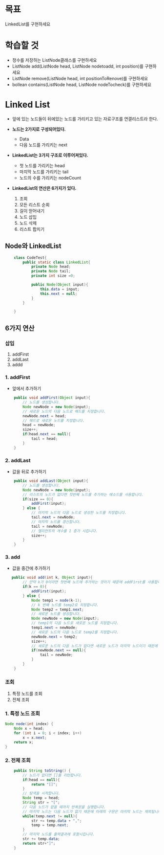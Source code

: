 # 목표 
LinkedList를 구현하세요 
# 학습할 것
- 정수를 저장하는 ListNode클래스를 구현하세요
- ListNode add(ListNode head, ListNode nodetoadd, int position)를 구현하세요
- ListNode remove(ListNode head, int positionToRenove)를 구현하세요 
- bollean contains(ListNode head, ListNode nodeTocheck)를 구현하세요


# Linked List
- 앞에 있는 노드들이 뒤에았는 노드를 가리키고 있는 자료구조를 연결리스트라 한다. 
- <strong>노드는 2가지로 구성되어있다.</strong> 
    - Data
    - 다음 노드를 가리키는 next

- <strong>LinkedList는 3가지 구조로 이루어져있다.</strong> 
    - 첫 노드를 가리키는 head
    - 마지막 노드를 가리키는 tail
    - 노드의 수를 가리키는 nodeCount 

- <strong>LinkedList의 연산은 6가지가 있다.</strong>
    1. 조회 
    2. 모든 리스트 순회
    3. 길이 얻어내기
    4. 노드 삽입
    5. 노드 삭제 
    6. 리스트 합치기 


## Node와 LinkedList
~~~java
    class CodeTest{
        public static class LinkedList{
            private Node head;
            private Node tail;
            private int size =0;

            public Node(Object input){
                this.data = input;
                this.next = null;
            }
        }

    }
~~~
## 6가지 연산
###  <strong>삽입 </strong>
1. addFirst
2. addLast
3. addd 

###  1. addFirst 
- 앞에서 추가하기
~~~java
    public void addFirst(Object input){
        // 노드를 생성합니다.
        Node newNode = new Node(input);
        // 새로운 노드의 다음 노드로 해드를 지정합니다.
        newNode.next = head;
        // 헤드로 새로운 노드를 지정합니다.
        head = newNode;
        size++;
        if(head.next == null){
            tail = head;
        }
    }
~~~

### 2. addLast
- 값을 뒤로 추가하기
~~~java
    public void addLast(Object input){
        // 노드를 생성합니다.
        Node newNode = new Node(input);
        // 리스트의 노드가 없다면 첫번째 노드를 추가하는 메소드를 사용합니다.
        if(size == 0){
            addFirst(input);
        } else {
            // 마지막 노드의 다음 노드로 생성한 노드를 지정합니다.
            tail.next = newNode;
            // 마지막 노드를 갱신합니다.
            tail = newNode;
            // 엘리먼트의 개수를 1 증가 시킵니다.
            size++;
        }
    }
~~~

### 3. add
- 값을 중간에 추가하기 

~~~java
   public void add(int k, Object input){
        // 만약 k가 0이라면 첫번째 노드에 추가하는 것이기 때문에 addFirst를 사용합니다.
        if(k == 0){
            addFirst(input);
        } else {
            Node temp1 = node(k-1);
            // k 번째 노드를 temp2로 지정합니다.
            Node temp2 = temp1.next;
            // 새로운 노드를 생성합니다.
            Node newNode = new Node(input);
            // temp1의 다음 노드로 새로운 노드를 지정합니다.
            temp1.next = newNode;
            // 새로운 노드의 다음 노드로 temp2를 지정합니다.
            newNode.next = temp2;
            size++;
            // 새로운 노드의 다음 노드가 없다면 새로운 노드가 마지막 노드이기 때문에 tail로 지정합니다.
            if(newNode.next == null){
                tail = newNode;
            }
        }
    }
~~~


### <strong> 조회 </strong>
1. 특정 노드를 조회 
2. 전체 조회 
### 1. 특정 노드 조회 
~~~java
Node node(int index) {
    Node x = head;
    for (int i = 0; i < index; i++)
        x = x.next;
    return x;
}
~~~
### 2. 전체 조회 
~~~java
    public String toString() {
        // 노드가 없다면 []를 리턴합니다.
        if(head == null){
            return "[]";
        }       
        // 탐색을 시작합니다.
        Node temp = head;
        String str = "[";
        // 다음 노드가 없을 때까지 반복문을 실행합니다.
        // 마지막 노드는 다음 노드가 없기 때문에 아래의 구문은 마지막 노드는 제외됩니다.
        while(temp.next != null){
            str += temp.data + ",";
            temp = temp.next;
        }
        // 마지막 노드를 출력결과에 포함시킵니다.
        str += temp.data;
        return str+"]";
    }    
~~~